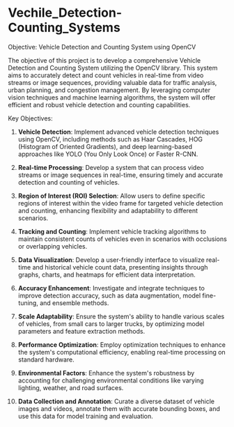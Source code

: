 # Vechile_Detection-Counting_Systems

Objective: Vehicle Detection and Counting System using OpenCV

The objective of this project is to develop a comprehensive Vehicle Detection and Counting System utilizing the OpenCV library. This system aims to accurately detect and count vehicles in real-time from video streams or image sequences, providing valuable data for traffic analysis, urban planning, and congestion management. By leveraging computer vision techniques and machine learning algorithms, the system will offer efficient and robust vehicle detection and counting capabilities.

Key Objectives:

1. **Vehicle Detection**: Implement advanced vehicle detection techniques using OpenCV, including methods such as Haar Cascades, HOG (Histogram of Oriented Gradients), and deep learning-based approaches like YOLO (You Only Look Once) or Faster R-CNN.

2. **Real-time Processing**: Develop a system that can process video streams or image sequences in real-time, ensuring timely and accurate detection and counting of vehicles.

3. **Region of Interest (ROI) Selection**: Allow users to define specific regions of interest within the video frame for targeted vehicle detection and counting, enhancing flexibility and adaptability to different scenarios.

4. **Tracking and Counting**: Implement vehicle tracking algorithms to maintain consistent counts of vehicles even in scenarios with occlusions or overlapping vehicles.

5. **Data Visualization**: Develop a user-friendly interface to visualize real-time and historical vehicle count data, presenting insights through graphs, charts, and heatmaps for efficient data interpretation.

6. **Accuracy Enhancement**: Investigate and integrate techniques to improve detection accuracy, such as data augmentation, model fine-tuning, and ensemble methods.

7. **Scale Adaptability**: Ensure the system's ability to handle various scales of vehicles, from small cars to larger trucks, by optimizing model parameters and feature extraction methods.

8. **Performance Optimization**: Employ optimization techniques to enhance the system's computational efficiency, enabling real-time processing on standard hardware.

9. **Environmental Factors**: Enhance the system's robustness by accounting for challenging environmental conditions like varying lighting, weather, and road surfaces.

10. **Data Collection and Annotation**: Curate a diverse dataset of vehicle images and videos, annotate them with accurate bounding boxes, and use this data for model training and evaluation.

